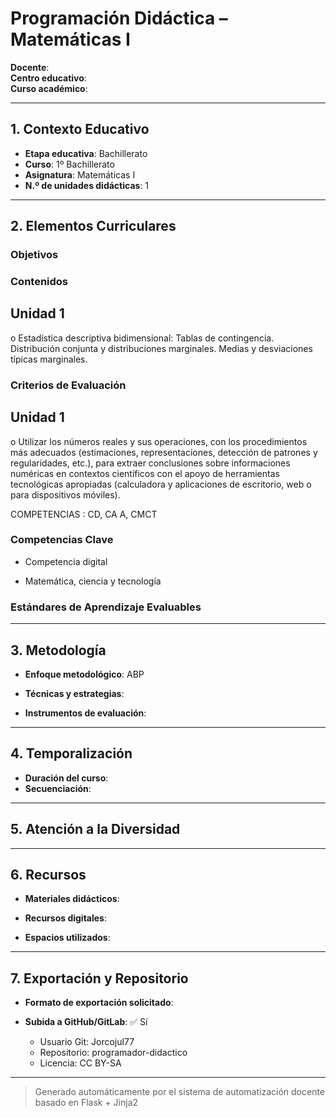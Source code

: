 # Programación Didáctica – Matemáticas I

**Docente**:   
**Centro educativo**:   
**Curso académico**:   

---

## 1. Contexto Educativo

- **Etapa educativa**: Bachillerato
- **Curso**: 1º Bachillerato
- **Asignatura**: Matemáticas I
- **N.º de unidades didácticas**: 1

---

## 2. Elementos Curriculares

### Objetivos


### Contenidos

## Unidad 1
o Estadística descriptiva bidimensional: Tablas de contingencia. Distribución 
conjunta y distribuciones marginales. Medias y desviaciones típicas marginales.


### Criterios de Evaluación

## Unidad 1
o Utilizar los números reales y sus operaciones, con los procedimientos más 
adecuados (estimaciones, representaciones, detección de patrones y 
regularidades, etc.), para extraer conclusiones sobre informaciones numéricas 
en contextos científicos con el apoyo de herramientas tecnológicas apropiadas 
(calculadora y  aplicaciones de escritorio, web o para dispositivos móviles).  
 
COMPETENCIAS : CD, CA A, CMCT


### Competencias Clave


- Competencia digital

- Matemática, ciencia y tecnología



### Estándares de Aprendizaje Evaluables


---

## 3. Metodología

- **Enfoque metodológico**: ABP
- **Técnicas y estrategias**:  
  
- **Instrumentos de evaluación**: 

---

## 4. Temporalización

- **Duración del curso**: 
- **Secuenciación**:  
  

---

## 5. Atención a la Diversidad



---

## 6. Recursos

- **Materiales didácticos**:  
  
- **Recursos digitales**:  
  
- **Espacios utilizados**: 

---

## 7. Exportación y Repositorio

- **Formato de exportación solicitado**: 
- **Subida a GitHub/GitLab**: ✅ Sí

  - Usuario Git: Jorcojul77
  - Repositorio: programador-didactico
  - Licencia: CC BY-SA


---

> Generado automáticamente por el sistema de automatización docente basado en Flask + Jinja2
